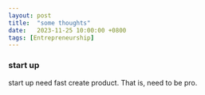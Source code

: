 ```yaml
---
layout: post
title:  "some thoughts"
date:   2023-11-25 10:00:00 +0800
tags: [Entrepreneurship]
---
```


### start up
start up need fast create product. That is, need to be pro.
